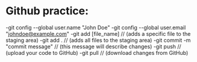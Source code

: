 # Github practice:
-git config --global user.name "John Doe"
-git config --global user.email "johndoe@example.com"
-git add [file_name] // (adds a specific file to the staging area)
-git add . // (adds all files to the staging area)
-git commit -m "commit message" // (this message will describe changes)
-git push // (upload your code to GitHub)
-git pull // (download changes from GitHub)